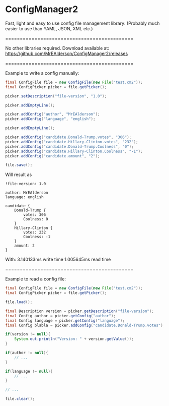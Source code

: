 # ConfigManager2
Fast, light and easy to use config file management library:
(Probably much easier to use than YAML, JSON, XML etc.) 

============================================

No other libraries required.
Download available at: https://github.com/MrEAlderson/ConfigManager2/releases

============================================

Example to write a config manually:
```Java
final ConfigFile file = new ConfigFile(new File("test.cm2"));
final ConfigPicker picker = file.getPicker();

picker.setDescription("file-version", "1.0");

picker.addEmptyLine();

picker.addConfig("author", "MrEAlderson");
picker.addConfig("language", "english");

picker.addEmptyLine();

picker.addConfig("candidate.Donald-Trump.votes", "306");
picker.addConfig("candidate.Hillary-Clinton.votes", "232");
picker.addConfig("candidate.Donald-Trump.Coolness", "0");
picker.addConfig("candidate.Hillary-Clinton.Coolness", "-1");
picker.addConfig("candidate.amount", "2");

file.save();
```

Will result as
```cm2
!file-version: 1.0

author: MrEAlderson
language: english

candidate {
	Donald-Trump {
		votes: 306
		Coolness: 0
	}
	Hillary-Clinton {
		votes: 232
		Coolness: -1
	}
	amount: 2
}
```

With:
3.140133ms write time
1.005645ms read time


============================================

Example to read a config file:
```Java
final ConfigFile file = new ConfigFile(new File("test.cm2"));
final ConfigPicker picker = file.getPicker();

file.load();

final Description version = picker.getDescription("file-version");
final Config author = picker.getConfig("author");
final Config language = picker.getConfig("language");
final Config blabla = picker.addConfig("candidate.Donald-Trump.votes");

if(version != null){
	System.out.println("Version: " + version.getValue());
}

if(author != null){
	// ...
}

if(language != null){
	// ...
}

// ...

file.clear();

```
